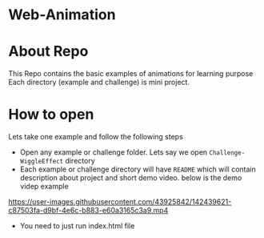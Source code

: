 # Web-Animation

# About Repo
This Repo contains the basic examples of animations for learning purpose
Each directory (example and challenge)  is mini project.

# How to open
Lets take one example and follow the following steps
- Open any example or challenge folder. Lets say we open `Challenge-WiggleEffect` directory
- Each example or challenge directory will have `README` which will contain description about project and short demo video. below is the demo videp example

https://user-images.githubusercontent.com/43925842/142439621-c87503fa-d9bf-4e6c-b883-e60a3165c3a9.mp4

- You need to just run index.html file

